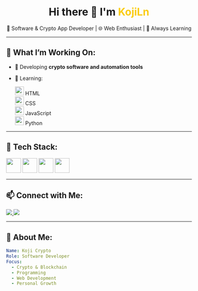 <h1 align="center">
  Hi there 👋 I'm <span style="color:#FACC15;">KojiLn</span>
</h1>

<p align="center">
  🧠 Software & Crypto App Developer | 🌐 Web Enthusiast | 🚀 Always Learning
</p>

---

## 🚀 What I’m Working On:
- 🔧 Developing **crypto software and automation tools**
- 🌱 Learning:

  <img src="https://cdn.jsdelivr.net/gh/devicons/devicon/icons/html5/html5-original.svg" width="24" height="24" /> HTML  
  <img src="https://cdn.jsdelivr.net/gh/devicons/devicon/icons/css3/css3-original.svg" width="24" height="24" /> CSS  
  <img src="https://cdn.jsdelivr.net/gh/devicons/devicon/icons/javascript/javascript-original.svg" width="24" height="24" /> JavaScript  
  <img src="https://cdn.jsdelivr.net/gh/devicons/devicon/icons/python/python-original.svg" width="24" height="24" /> Python  

---

## 🧰 Tech Stack:
<p>
  <img src="https://cdn.jsdelivr.net/gh/devicons/devicon/icons/html5/html5-original.svg" width="40" height="40"/>
  <img src="https://cdn.jsdelivr.net/gh/devicons/devicon/icons/css3/css3-original.svg" width="40" height="40"/>
  <img src="https://cdn.jsdelivr.net/gh/devicons/devicon/icons/javascript/javascript-original.svg" width="40" height="40"/>
  <img src="https://cdn.jsdelivr.net/gh/devicons/devicon/icons/python/python-original.svg" width="40" height="40"/>
</p>

---

## 📫 Connect with Me:
<p>
  <a href="https://x.com/peter_sol_eth" target="_blank">
    <img src="https://img.shields.io/badge/Twitter-1DA1F2?style=for-the-badge&logo=twitter&logoColor=white"/>
  </a>
  <a href="https://discord.com/users/kojiln_18636" target="_blank">
    <img src="https://img.shields.io/badge/Discord-5865F2?style=for-the-badge&logo=discord&logoColor=white"/>
  </a>
</p>

---

## 📌 About Me:
```yaml
Name: Koji Crypto
Role: Software Developer
Focus:
  - Crypto & Blockchain
  - Programming
  - Web Development
  - Personal Growth
